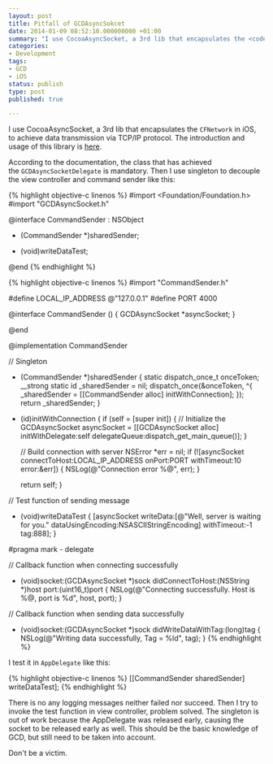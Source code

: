 ```yaml
---
layout: post
title: Pitfall of GCDAsyncSokcet
date: 2014-01-09 08:52:10.000000000 +01:00
summary: "I use CocoaAsyncSocket, a 3rd lib that encapsulates the <code>CFNetwork</code> in iOS, to achieve data transmission via TCP/IP protocol."
categories:
- Development
tags:
- GCD
- iOS
status: publish
type: post
published: true

---
```


I use CocoaAsyncSocket, a 3rd lib that encapsulates the `CFNetwork` in iOS, to achieve data transmission via TCP/IP protocol. The introduction and usage of this library is [here](https://github.com/robbiehanson/CocoaAsyncSocket/wiki).

According to the documentation, the class that has achieved the `GCDAsyncSocketDelegate` is mandatory. Then I use singleton to decouple the view controller and command sender like this:

{% highlight objective-c linenos %}
#import <Foundation/Foundation.h>
#import "GCDAsyncSocket.h"

@interface CommandSender : NSObject <GCDAsyncSocketDelegate>

+ (CommandSender *)sharedSender;

- (void)writeDataTest;

@end
{% endhighlight %}

{% highlight objective-c linenos %}
#import "CommandSender.h"

#define LOCAL_IP_ADDRESS @"127.0.0.1"
#define PORT 4000

@interface CommandSender () {
    GCDAsyncSocket *asyncSocket;
}

@end

@implementation CommandSender

// Singleton
+ (CommandSender *)sharedSender
{
    static dispatch_once_t onceToken;
    __strong static id _sharedSender = nil;
    dispatch_once(&onceToken, ^{
        _sharedSender = [[CommandSender alloc] initWithConnection];
    });
    return _sharedSender;
}

- (id)initWithConnection
{
    if (self = [super init]) {
        // Initialize the GCDAsyncSocket
        asyncSocket = [[GCDAsyncSocket alloc] initWithDelegate:self
                                                 delegateQueue:dispatch_get_main_queue()];
    }

    // Build connection with server
    NSError *err = nil;
    if (![asyncSocket connectToHost:LOCAL_IP_ADDRESS
                             onPort:PORT
                        withTimeout:10
                              error:&err]) {
        NSLog(@"Connection error %@", err);
    }

    return self;
}

// Test function of sending message
- (void)writeDataTest
{
    [asyncSocket writeData:[@"Well, server is waiting for you." dataUsingEncoding:NSASCIIStringEncoding]
               withTimeout:-1
                       tag:888];
}

#pragma mark - delegate

// Callback function when connecting successfully
- (void)socket:(GCDAsyncSocket *)sock didConnectToHost:(NSString *)host port:(uint16_t)port
{
    NSLog(@"Connecting successfully. Host is %@, port is %d", host, port);
}

// Callback function when sending data successfully
- (void)socket:(GCDAsyncSocket *)sock didWriteDataWithTag:(long)tag
{
    NSLog(@"Writing data successfully, Tag = %ld", tag);
}
{% endhighlight %}

I test it in `AppDelegate` like this:

{% highlight objective-c linenos %}
[[CommandSender sharedSender] writeDataTest];
{% endhighlight %}

There is no any logging messages neither failed nor succeed. Then I try to invoke the test function in view controller, problem solved. The singleton is out of work because the <span class="lang:objc decode:true  crayon-inline">AppDelegate</span> was released early, causing the socket to be released early as well. This should be the basic knowledge of GCD, but still need to be taken into account.

Don't be a victim.